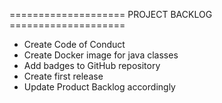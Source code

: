 ==================== PROJECT BACKLOG ====================
- Create Code of Conduct
- Create Docker image for java classes
- Add badges to GitHub repository
- Create first release
- Update Product Backlog accordingly